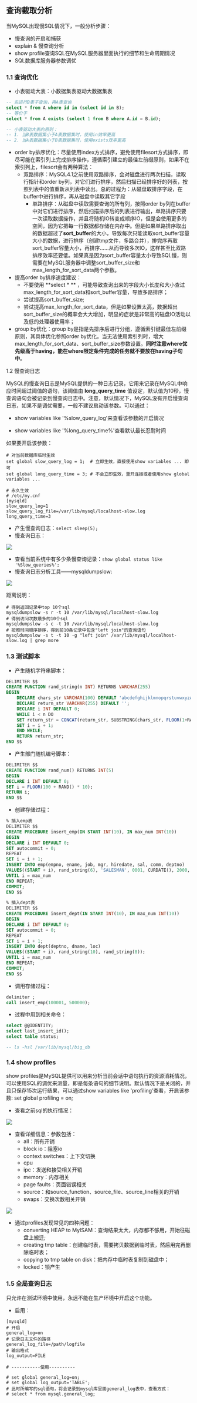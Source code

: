 ## 查询截取分析

当MySQL出现慢SQL情况下，一般分析步骤：
- 慢查询的开启和捕获
- explain & 慢查询分析
- show profile查询SQL在MySQL服务器里面执行的细节和生命周期情况
- SQL数据库服务器参数调优

### 1.1 查询优化
- 小表驱动大表：小数据集表驱动大数据集表
```sql
-- 先进行B表子查询，再A表查询
select * from A where id in (select id in B);
-- 等价于
select * from A exists (select 1 from B where A.id = B.id);

-- 小表驱动大表的原则：
-- 1. 当B表数据集小于A表数据集时，使用in效率更高
-- 2. 当A表数据集小于B表数据集时，使用exists效率更高
```
- order by排序优化：尽量使用index方式排序，避免使用filesort方式排序，即尽可能在索引列上完成排序操作，遵循索引建立的最佳左前缀原则，如果不在索引列上，filesort会有两种算法：
  - 双路排序：MySQL4.1之前使用双路排序，会对磁盘进行两次扫描，读取行指针和order by列，对它们进行排序，然后扫描已经排序好的列表，按照列表中的值重新从列表中读出。总的过程为：从磁盘取排序字段，在buffer中进行排序，再从磁盘中读取其它字段
    - 单路排序：从磁盘中读取需要查询的所有列，按照order by列在buffer中对它们进行排序，然后扫描排序后的列表进行输出，单路排序只要一次读取数据操作，并且将随机IO转变成顺序IO，但是会使用更多的空间，因为它把每一行数据都存储在内存中。但是如果单路排序取出的数据超过了**sort_buffer**的大小，导致每次只能读取sort_buffer容量大小的数据，进行排序（创建tmp文件，多路合并），排完序再取sort_buffer容量大小，再排序......从而导致多次IO，这样甚至比双路排序效率还要低。如果真是因为sort_buffer容量太小导致SQL慢，则需要在MySQL服务器中调整sort_buffer_size和max_length_for_sort_data两个参数。
- 提高order by排序速度建议：
    - 不要使用 **select * ** ，可能导致查询出来的字段大小长度和大小查过max_length_for_sort_data和sort_buffer容量，导致多路排序；
    - 尝试提高sort_buffer_size;
    - 尝试提高max_length_for_sort_data，但是如果设置太高，数据超出sort_buffer_size的概率会大大增加，明显的症状是非常高的磁盘IO活动以及低的处理器使用率；
- group by优化：group by是指是先排序后进行分组，遵循索引键最佳左前缀原则，其具体优化参照order by优化。当无法使用索引列时，增大max_length_for_sort_data、sort_buffer_size参数设置。**同时注意where优先级高于having，能在where限定条件完成的任务就不要放在having子句中**。

1.2 慢查询日志

MySQL的慢查询日志是MySQL提供的一种日志记录，它用来记录在MySQL中响应时间超过阈值的语句，该阈值由 **long_query_time** 值设定，默认值为10秒，慢查询语句会被记录到慢查询日志中。注意，默认情况下，MySQL没有开启慢查询日志，如果不是调优需要，一般不建议启动该参数。可以通过：

-   show variables like '%slow_query_log'来查看该参数的开启情况

-   show variables like '%long_query_time%'查看默认最长忍耐时间


如果要开启该参数：

```shell
# 对当前数据库临时生效
set global slow_query_log = 1;  # 立即生效，直接使用show variables ... 即可
set global long_query_time = 3; # 不会立即生效，重开连接或者使用show global variables ...

# 永久生效
# /etc/my.cnf
[mysqld]
slow_query_log=1
slow_query_log_file=/var/lib/mysql/localhost-slow.log
long_query_time=3
```
- 产生慢查询日志：`select sleep(5);`
- 慢查询日志：

![](./imgs/1567686429749.png)

- 查看当前系统中有多少条慢查询记录：`show global status like '%Slow_queries%';`
- 慢查询日志分析工具——mysqldumpslow:

![](./imgs/1567687081908.png)

距离说明：
```shell
# 得到返回记录中top 10个sql
mysqldumpslow -s r -t 10 /var/lib/mysql/localhost-slow.log
# 得到访问次数最多的10个sql
mysqldumpslow -s c -t 10 /var/lib/mysql/localhost-slow.log
# 按照时间顺序排序，得到前10条记录中包含"left join"的查询语句
mysqldumpslow -s t -t 10 -g "left join" /var/lib/mysql/localhost-slow.log | grep more
```

### 1.3  测试脚本
- 产生随机字符串脚本：
```sql
DELIMITER $$
CREATE FUNCTION rand_string(n INT) RETURNS VARCHAR(255)
BEGIN
	DECLARE chars_str VARCHAR(100) DEFAULT 'abcdefghijklmnopqrstuvwxyzABCDEFGHIJKLMNOPQRSTUVWXYZ';
	DECLARE return_str VARCHAR(255) DEFAULT '';
	DECLARE i INT DEFAULT 0;
	WHILE i < n DO
	SET return_str = CONCAT(return_str, SUBSTRING(chars_str, FLOOR(1+RAND()*52), 1));
	SET i = i + 1;
	END WHILE;
	RETURN return_str;
END $$
```

- 产生部门随机编号脚本：
```sql
DELIMITER $$
CREATE FUNCTION rand_num() RETURNS INT(5)
BEGIN
DECLARE i INT DEFAULT 0;
SET i = FLOOR(100 + RAND() * 10);
RETURN i;
END $$
```

- 创建存储过程：
```sql
% 插入emp表
DELIMITER $$
CREATE PROCEDURE insert_emp(IN START INT(10), IN max_num INT(10))
BEGIN
DECLARE i INT DEFAULT 0;
SET autocommit = 0;
REPEAT
SET i = i + 1;
INSERT INTO emp(empno, ename, job, mgr, hiredate, sal, comm, deptno)
VALUES((START + i), rand_string(6), 'SALESMAN', 0001, CURDATE(), 2000, 400, rand_num());
UNTIL i = max_num
END REPEAT;
COMMIT;
END $$

% 插入dept表
DELIMITER $$
CREATE PROCEDURE insert_dept(IN START INT(10), IN max_num INT(10))
BEGIN
DECLARE i INT DEFAULT 0;
SET autocommit = 0;
REPEAT
SET i = i + 1;
INSERT INTO dept(deptno, dname, loc) 
VALUES((START + i), rand_string(10), rand_string(8));
UNTIL i = max_num
END REPEAT;
COMMIT;
END $$
```

- 调用存储过程：
```sql
delimiter ;
call insert_emp(100001, 500000);
```

- 过程中用到相关命令：
```sql
select @@IDENTITY;
select last_insert_id();
select table status;

-- ls -hsl /var/lib/mysql/big_db
```

### 1.4 show profiles
show profiles是MySQL提供可以用来分析当前会话中语句执行的资源消耗情况，可以使用SQL的调优来测量，即是每条语句的细节说明。默认情况下是关闭的，并且只保存15次运行结果，可以通过show variables like 'profiling'查看，开启该参数: set global profiling = on;
- 查看之前sql的执行情况：

![](./imgs/1567694309082.png)

- 查看详细信息：参数包括：
    - all：所有开销
    - block io：阻塞io
    - context switches：上下文切换
    - cpu
    - ipc：发送和接受相关开销
    - memory：内存相关
    - page faults：页面错误相关
    - source：和source_function、source_file、source_line相关的开销
    - swaps：交换次数相关开销

![](./imgs/1567694428897.png)

- 通过profiles发现常见的四种问题：
    - converting HEAP to MyISAM：查询结果太大，内存都不够用，开始往磁盘上搬迁;
    - creating tmp table：创建临时表，需要拷贝数据到临时表，然后用完再删除临时表；
    - copying to tmp table on disk：把内存中临时表复制到磁盘中；
    - locked：锁产生
    
### 1.5 全局查询日志

只允许在测试环境中使用，永远不能在生产环境中开启这个功能。

- 启用：
```properties
[mysqld]
# 开启
general_log=on
# 记录日志文件的路径
general_log_file=/path/logfile
# 输出格式
log_output=FILE

# -----------使用----------

# set global general_log=on;
# set global log_output='TABLE';
# 此时所编写的sql语句，将会记录到mysql库里面general_log表中，查看方式：
# select * from mysql.general_log;
```

